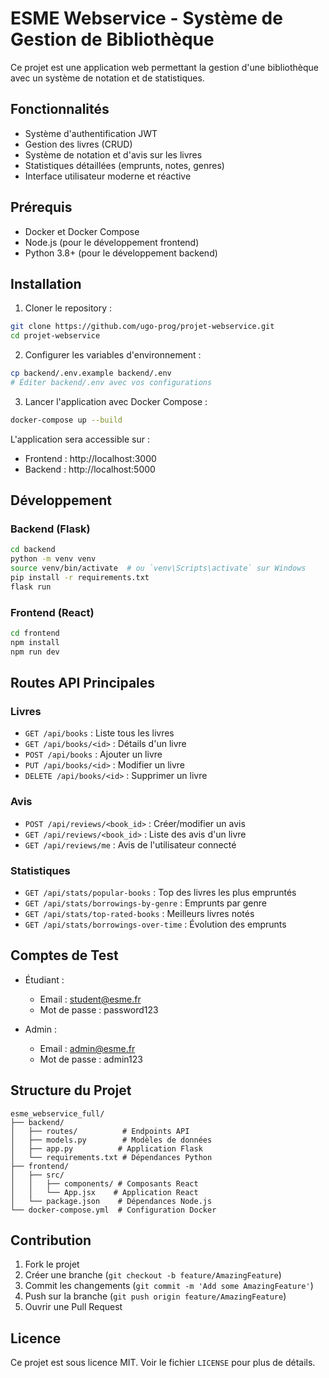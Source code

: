 # ESME Webservice - Système de Gestion de Bibliothèque

Ce projet est une application web permettant la gestion d'une bibliothèque avec un système de notation et de statistiques.

## Fonctionnalités

- Système d'authentification JWT
- Gestion des livres (CRUD)
- Système de notation et d'avis sur les livres
- Statistiques détaillées (emprunts, notes, genres)
- Interface utilisateur moderne et réactive

## Prérequis

- Docker et Docker Compose
- Node.js (pour le développement frontend)
- Python 3.8+ (pour le développement backend)

## Installation

1. Cloner le repository :
```bash
git clone https://github.com/ugo-prog/projet-webservice.git
cd projet-webservice
```

2. Configurer les variables d'environnement :
```bash
cp backend/.env.example backend/.env
# Éditer backend/.env avec vos configurations
```

3. Lancer l'application avec Docker Compose :
```bash
docker-compose up --build
```

L'application sera accessible sur :
- Frontend : http://localhost:3000
- Backend : http://localhost:5000

## Développement

### Backend (Flask)

```bash
cd backend
python -m venv venv
source venv/bin/activate  # ou `venv\Scripts\activate` sur Windows
pip install -r requirements.txt
flask run
```

### Frontend (React)

```bash
cd frontend
npm install
npm run dev
```

## Routes API Principales

### Livres
- `GET /api/books` : Liste tous les livres
- `GET /api/books/<id>` : Détails d'un livre
- `POST /api/books` : Ajouter un livre
- `PUT /api/books/<id>` : Modifier un livre
- `DELETE /api/books/<id>` : Supprimer un livre

### Avis
- `POST /api/reviews/<book_id>` : Créer/modifier un avis
- `GET /api/reviews/<book_id>` : Liste des avis d'un livre
- `GET /api/reviews/me` : Avis de l'utilisateur connecté

### Statistiques
- `GET /api/stats/popular-books` : Top des livres les plus empruntés
- `GET /api/stats/borrowings-by-genre` : Emprunts par genre
- `GET /api/stats/top-rated-books` : Meilleurs livres notés
- `GET /api/stats/borrowings-over-time` : Évolution des emprunts

## Comptes de Test

- Étudiant :
  - Email : student@esme.fr
  - Mot de passe : password123

- Admin :
  - Email : admin@esme.fr
  - Mot de passe : admin123

## Structure du Projet

```
esme_webservice_full/
├── backend/
│   ├── routes/          # Endpoints API
│   ├── models.py        # Modèles de données
│   ├── app.py          # Application Flask
│   └── requirements.txt # Dépendances Python
├── frontend/
│   ├── src/
│   │   ├── components/ # Composants React
│   │   └── App.jsx    # Application React
│   └── package.json    # Dépendances Node.js
└── docker-compose.yml  # Configuration Docker
```

## Contribution

1. Fork le projet
2. Créer une branche (`git checkout -b feature/AmazingFeature`)
3. Commit les changements (`git commit -m 'Add some AmazingFeature'`)
4. Push sur la branche (`git push origin feature/AmazingFeature`)
5. Ouvrir une Pull Request

## Licence

Ce projet est sous licence MIT. Voir le fichier `LICENSE` pour plus de détails.